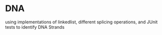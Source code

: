# DNA
using implementations of linkedlist, different splicing operations, and JUnit tests to identify DNA Strands
